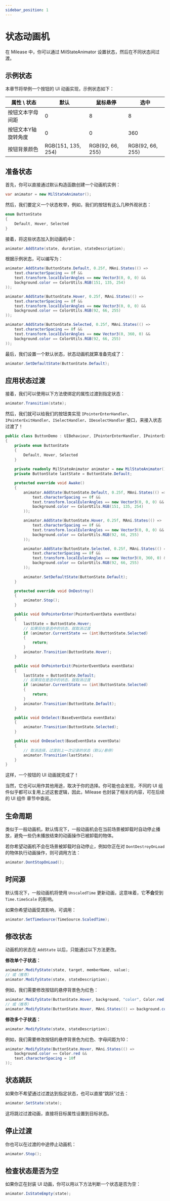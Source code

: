 ```yaml
---
sidebar_position: 1
---
```


# 状态动画机

在 Milease 中，你可以通过 MilStateAnimator 设置状态，然后在不同状态间过渡。

## 示例状态

本章节将举例一个按钮的 UI 动画实现，示例状态如下：

| 属性 \ 状态         | 默认               | 鼠标悬停         | 选中             |
| ------------------- | ------------------ | ---------------- | ---------------- |
| 按钮文本字母间距    | 0                  | 8                | 8                |
| 按钮文本Y轴旋转角度 | 0                  | 0                | 360              |
| 按钮背景颜色        | RGB(151, 135, 254) | RGB(92, 66, 255) | RGB(92, 66, 255) |

## 准备状态

首先，你可以直接通过默认构造函数创建一个动画机实例：

```csharp
var animator = new MilStateAnimator();
```

然后，我们要定义一个状态枚举，例如，我们的按钮有这么几种外观状态：

```csharp
enum ButtonState
{
	Default, Hover, Selected
}
```

接着，将这些状态加入到动画机中：

```csharp
animator.AddState(state, duration, stateDescription);
```

根据示例状态，可以编写为：

```csharp
animator.AddState(ButtonState.Default, 0.25f, MAni.States(() => 
	text.characterSpacing == 0f &&
	text.transform.localEulerAngles == new Vector3(0, 0, 0) &&
	background.color == ColorUtils.RGB(151, 135, 254)
));

animator.AddState(ButtonState.Hover, 0.25f, MAni.States(() => 
	text.characterSpacing == 8f &&
	text.transform.localEulerAngles == new Vector3(0, 0, 0) &&
	background.color == ColorUtils.RGB(92, 66, 255)
));

animator.AddState(ButtonState.Selected, 0.25f, MAni.States(() => 
	text.characterSpacing == 8f &&
	text.transform.localEulerAngles == new Vector3(0, 360, 0) &&
	background.color == ColorUtils.RGB(92, 66, 255)
));
```

最后，我们设置一个默认状态，状态动画机就算准备完成了：

```csharp
animator.SetDefaultState(ButtonState.Default);
```

## 应用状态过渡

接着，我们可以使用以下方法使绑定的属性过渡到指定状态：

```csharp
animator.Transition(state);
```

然后，我们就可以给我们的按钮类实现 `IPointerEnterHandler`、`IPointerExitHandler`、`ISelectHandler`、`IDeselectHandler` 接口，来接入状态过渡了！

```csharp title="ButtonDemo.cs"
public class ButtonDemo : UIBehaviour, IPointerEnterHandler, IPointerExitHandler, ISelectHandler, IDeselectHandler
{
    private enum ButtonState
    {
        Default, Hover, Selected
    }
    
    private readonly MilStateAnimator animator = new MilStateAnimator();
    private ButtonState lastState = ButtonState.Default;

    protected override void Awake()
    {
        animator.AddState(ButtonState.Default, 0.25f, MAni.States(() => 
            text.characterSpacing == 0f &&
            text.transform.localEulerAngles == new Vector3(0, 0, 0) &&
            background.color == ColorUtils.RGB(151, 135, 254)
        ));

        animator.AddState(ButtonState.Hover, 0.25f, MAni.States(() => 
            text.characterSpacing == 8f &&
            text.transform.localEulerAngles == new Vector3(0, 0, 0) &&
            background.color == ColorUtils.RGB(92, 66, 255)
        ));

        animator.AddState(ButtonState.Selected, 0.25f, MAni.States(() => 
            text.characterSpacing == 8f &&
            text.transform.localEulerAngles == new Vector3(0, 360, 0) &&
            background.color == ColorUtils.RGB(92, 66, 255)
        ));
        
        animator.SetDefaultState(ButtonState.Default);
    }

    protected override void OnDestroy()
    {
        animator.Stop();
    }

    public void OnPointerEnter(PointerEventData eventData)
    {
        lastState = ButtonState.Hover;
        // 如果现在是选中的状态，就取消过渡
        if (animator.CurrentState == (int)ButtonState.Selected)
        {
            return;
        }
        animator.Transition(ButtonState.Hover);
    }

    public void OnPointerExit(PointerEventData eventData)
    {
        lastState = ButtonState.Default;
        // 如果现在是选中的状态，就取消过渡
        if (animator.CurrentState == (int)ButtonState.Selected)
        {
            return;
        }
        animator.Transition(ButtonState.Default);
    }

    public void OnSelect(BaseEventData eventData)
    {
        animator.Transition(ButtonState.Selected);
    }

    public void OnDeselect(BaseEventData eventData)
    {
        // 取消选择，过渡到上一次记录的状态（默认/悬停）
        animator.Transition(lastState);
    }
}
```

这样，一个按钮的 UI 动画就完成了！

当然，它也可以用作其他用途，取决于你的选择。你可能也会发现，不同的 UI 组件似乎都可以复用上述这套逻辑，因此，Milease 也封装了相关的内容，可在后续的 UI 组件 章节中查阅。

## 生命周期

类似于一般动画机，默认情况下，一般动画机会在当前场景被卸载时自动停止播放，避免一些仍未播放结束的动画操作已被卸载的物体。

若你希望动画机不会在场景被卸载时自动停止，例如你正在对 `DontDestroyOnLoad` 的物体执行动画操作，则可调用方法：

```csharp
animator.DontStopOnLoad();
```

## 时间源

默认情况下，一般动画机将使用 `UnscaledTime` 更新动画，这意味着，它**不会**受到 `Time.timeScale` 的影响。

如果你希望动画受其影响，可调用：

```csharp
animator.SetTimeSource(TimeSource.ScaledTime);
```

## 修改状态

动画机的状态在 `AddState` 以后，只能通过以下方法更改。

**修改单个子状态：**

```csharp
animator.ModifyState(state, target, memberName, value);
// 或（推荐）
animator.ModifyState(state, stateDescription);
```

例如，我们需要修改按钮的悬停背景色为红色：

```csharp
animator.ModifyState(ButtonState.Hover, background, "color", Color.red);
// 或（推荐）
animator.ModifyState(ButtonState.Hover, MAni.States(() => background.color == Color.red));
```

**修改多个子状态：**

```csharp
animator.ModifyState(state, stateDescription);
```

例如，我们需要修改按钮的悬停背景色为红色、字母间距为10：

```csharp
animator.ModifyState(ButtonState.Hover, MAni.States(() => 
	background.color == Color.red &&
	text.characterSpacing = 10f
));
```

## 状态跳跃

如果你不希望通过过渡达到指定状态，也可以直接“跳跃”过去：

```csharp
animator.SetState(state);
```

这将跳过过渡动画，直接将目标属性设置到目标状态。

## 停止过渡

你也可以在过渡的中途停止动画机：

```csharp
animator.Stop();
```

## 检查状态是否为空

如果你正在封装 UI 动画，你可以用以下方法判断一个状态是否为空：

```csharp
animator.IsStateEmpty(state);
```

